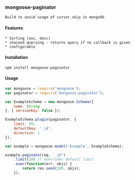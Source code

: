 ### mongoose-paginator

    Build to avoid usage of cursor.skip in mongodb

#### Features
    * Sorting (asc, desc)
    * chained querying - returns query if no callback is given
    * configurable

#### Installation

```cli
npm install mongoose-paginator
```

#### Usage

```js
var mongoose = require('mongoose');
var paginator = require('mongoose-paginator');

var ExampleSchema = new mongoose.Schema({
    name: String
}, { versionKey: false });

ExampleSchema.plugin(paginator, {
    limit: 50,
    defaultKey: '_id',
    direction: 1
});

var example = mongoose.model('Example', ExampleSchema);

example.paginate(req, '_id')
    .limit(20) // overrides default limit
    .exec(function(err, objs) {
        return res.send(200, objs);
    });

```
